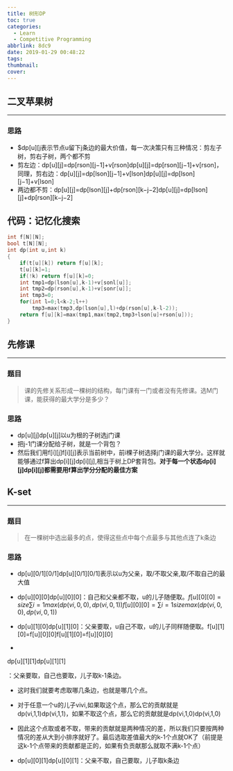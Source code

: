 ```yaml
---
title: 树形DP
toc: true
categories:
  - Learn
  - Competitive Programming
abbrlink: 8dc9
date: 2019-01-29 00:48:22
tags:
thumbnail:
cover:
---
```


## 二叉苹果树

------

### 思路

- $dp[u][j表示节点u留下j条边的最大价值，每一次决策只有三种情况：剪左子树，剪右子树，两个都不剪
- 剪左边：dp[u][j]=dp[rson][j−1]+v[rson]dp[u][j]=dp[rson][j−1]+v[rson]，同理，剪右边：dp[u][j]=dp[lson][j−1]+v[lson]dp[u][j]=dp[lson][j−1]+v[lson]
- 两边都不剪：dp[u][j]=dp[lson][j]+dp[rson][k−j−2]dp[u][j]=dp[lson][j]+dp[rson][k−j−2]

## 代码：记忆化搜索

```C++
int f[N][N];
bool t[N][N];
int dp(int u,int k)
{
    if(t[u][k]) return f[u][k];
	t[u][k]=1;
    if(!k) return f[u][k]=0;
    int tmp1=dp(lson[u],k-1)+v[sonl[u]];
    int tmp2=dp(rson[u],k-1)+v[sonr[u]];
    int tmp3=0;
    for(int l=0;l<k-2;l++)
        tmp3=max(tmp3,dp(lson[u],l)+dp(rson[u],k-l-2));
   	return f[u][k]=max(tmp1,max(tmp2,tmp3+lson[u]+rson[u]));
}
```



## 先修课

------

### 题目

> 课的先修关系形成一棵树的结构，每门课有一门或者没有先修课。选M门课，能获得的最大学分是多少？

### 思路

- dp[u][j]dp[u][j]以u为根的子树选j门课
- 把j-1门课分配给子树，就是一个背包？
- 然后我们用f[i][j]f[i][j]表示当前树中，前i棵子树选择j门课的最大学分。这样就能够通过f算出dp[i][j]dp[i][j],相当于树上DP套背包。**对于每一个状态dp[i][j]dp[i][j]都需要用f算出学分分配的最佳方案**

## K-set

------

### 题目

> 在一棵树中选出最多的点，使得这些点中每个点最多与其他点连了k条边

### 思路

- dp[u][0/1][0/1]dp[u][0/1][0/1]表示以u为父亲，取/不取父亲,取/不取自己的最大值

- dp[u][0][0]dp[u][0][0]：自己和父亲都不取，u的儿子随便取。$f[u][0][0]=size∑i=1max( dp(vi,0,0) , dp(vi,0,1) )f[u][0][0]=∑i=1sizemax( dp(vi,0,0) , dp(vi,0,1) )$

- dp[u][1][0]dp[u][1][0]：父亲要取，u自己不取，u的儿子同样随便取。f[u][1][0]=f[u][0][0]f[u][1][0]=f[u][0][0]

- 

  dp[u][1][1]dp[u][1][1]

  ：父亲要取，自己也要取，儿子取k-1条边。

  - 这时我们就要考虑取哪几条边，也就是哪几个点。
  - 对于任意一个u的儿子vivi,如果取这个点，那么它的贡献就是dp(vi,1,1)dp(vi,1,1)，如果不取这个点，那么它的贡献就是dp(vi,1,0)dp(vi,1,0)
  - 因此这个点取或者不取，带来的贡献就是两种情况的差，所以我们只要按两种情况的差从大到小排序就好了。最后选取差值最大的k-1个点就OK了（前提是这k-1个点带来的贡献都是正的，如果有负贡献那么就取不满k-1个点）

- dp[u][0][1]dp[u][0][1]：父亲不取，自己要取，儿子取k条边